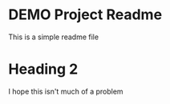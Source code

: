 # DEMO Project Readme

This is a simple readme file

# Heading 2

I hope this isn't much of a problem
